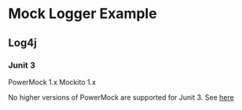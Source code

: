 # Mock Logger Example

## Log4j

### Junit 3

PowerMock 1.x
Mockito 1.x

No higher versions of PowerMock are supported for Junit 3.
See [here](https://github.com/powermock/powermock/wiki/Mockito-Maven#junit-3-deprecated)